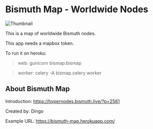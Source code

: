 # Bismuth Map - Worldwide Nodes
![Thumbnail](https://raw.githubusercontent.com/bismuthfoundation/MEDIA-KIT/master/Screenshots/bis_network_map.png "Thumbnail")

This is a map of worldwide Bismuth nodes.

 This app needs a mapbox token.
 
 To run it on heroku:
 > web: gunicorn bismap:bismap
 
 > worker: celery -A bismap.celery worker

 ## About Bismuth Map
 Introduction: https://hypernodes.bismuth.live/?p=2561 
 
 Created by: Dingo 
 
 Example URL: https://bismuth-map.herokuapp.com/ 

